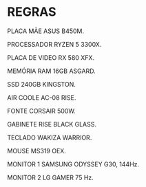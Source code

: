 <!DOCTYPE html>
<html lang="pt-BR">
<head>
    <h1>REGRAS</h1>
    <p>PLACA MÃE ASUS B450M.</p>
    <p>PROCESSADOR RYZEN 5 3300X.</p>
    <p>PLACA DE VIDEO RX 580 XFX.</p>
    <p>MEMÓRIA RAM 16GB ASGARD.</p>
    <p>SSD 240GB KINGSTON.</p>
    <p>AIR COOLE AC-08 RISE.</p>
    <p>FONTE CORSAIR 500W.</p>
    <p>GABINETE RISE BLACK GLASS.</p>
    <p>TECLADO WAKIZA WARRIOR.</p>
    <p>MOUSE MS319 OEX.</p>
    <p>MONITOR 1 SAMSUNG ODYSSEY G30, 144Hz.</p>
    <p>MONITOR 2 LG GAMER 75 Hz.</p>
</body>
</html>
